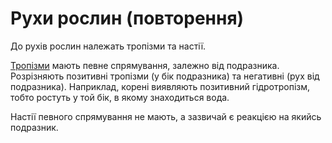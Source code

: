 Рухи рослин (повторення)
========================

До рухів рослин належать <span class="p1">тропізми</span> та <span class="p1">настії</span>.

<u>Тропiзми</u> мають певне спрямування, залежно від подразника. Розрізняють позитивні тропізми (у бік подразника) та негативні (рух від подразника).
Наприклад, корені виявляють позитивний гідротропізм, тобто ростуть у той бік, в якому знаходиться вода.

Настії певного спрямування не мають, а зазвичай є реакцією на якийсь подразник.